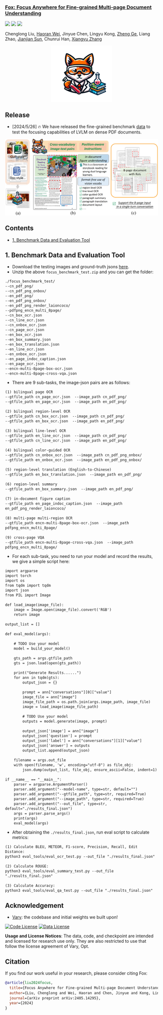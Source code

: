 <h3><a href="https://github.com/ucaslcl/Fox/blob/main/Fox_paper.pdf">Fox: Focus Anywhere for Fine-grained Multi-page Document Understanding</a></h3>
<a href="https://arxiv.org/abs/2405.14295"><img src="https://img.shields.io/badge/Paper-PDF-orange"></a> 
<a href="https://ucaslcl.github.io/foxhome/"><img src="https://img.shields.io/badge/Project-Page-Green"></a>
<!-- <a href='https://huggingface.co/kppkkp/OneChart/tree/main'><img src='https://img.shields.io/badge/%F0%9F%A4%97%20Hugging%20Face-Models-blue'></a> -->
<a href="https://zhuanlan.zhihu.com/p/699450474"><img src="https://img.shields.io/badge/zhihu-yellow"></a> 

Chenglong Liu, [Haoran Wei](https://scholar.google.com/citations?user=J4naK0MAAAAJ&hl=en), Jinyue Chen, Lingyu Kong, [Zheng Ge](https://joker316701882.github.io/), Liang Zhao, [Jianjian Sun](https://scholar.google.com/citations?user=MVZrGkYAAAAJ&hl=en), Chunrui Han, [Xiangyu Zhang](https://scholar.google.com/citations?user=yuB-cfoAAAAJ&hl=en)
	


<p align="center">
<img src="assets/Fox.png" style="width: 200px" align=center>
</p>

## Release
- [2024/5/26] 🔥 We have released the fine-grained benchmark [data](https://drive.google.com/file/d/1dYll_BBuJIefvHmLHmgJZsg6Qkfzi4gj/view?usp=sharing) to test the focusing capabilities of LVLM on dense PDF documents.


<p align="center">
<img src="assets/intro_00.png" style="width: 700px" align=center>
</p>


## Contents
- [1. Benchmark Data and Evaluation Tool](#1-benchmark-data-and-evaluation-tool)



## 1. Benchmark Data and Evaluation Tool
- Download the testing images and ground-truth jsons [here](https://drive.google.com/file/d/1dYll_BBuJIefvHmLHmgJZsg6Qkfzi4gj/view?usp=sharing).
- Unzip the above `focus_benchmark_test.zip` and you can get the folder:
```
./focus_benchmark_test/
--cn_pdf_png/
--cn_pdf_png_onbox/
--en_pdf_png/
--en_pdf_png_onbox/
--en_pdf_png_render_laioncoco/
--pdfpng_encn_multi_8page/
--cn_box_ocr.json
--cn_line_ocr.json
--cn_onbox_ocr.json
--cn_page_ocr.json
--en_box_ocr.json
--en_box_summary.json
--en_box_translation.json
--en_line_ocr.json
--en_onbox_ocr.json
--en_page_indoc_caption.json
--en_page_ocr.json
--encn-multi-8page-box-ocr.json
--encn-multi-8page-cross-vqa.json
```
- There are 9 sub-tasks, the image-json pairs are as follows:
```
(1) bilingual page OCR
--gtfile_path cn_page_ocr.json  --image_path cn_pdf_png/
--gtfile_path en_page_ocr.json  --image_path en_pdf_png/

(2) bilingual region-level OCR
--gtfile_path cn_box_ocr.json  --image_path cn_pdf_png/
--gtfile_path en_box_ocr.json  --image_path en_pdf_png/

(3) bilingual line-level OCR
--gtfile_path en_line_ocr.json  --image_path cn_pdf_png/
--gtfile_path cn_line_ocr.json  --image_path en_pdf_png/

(4) bilingual color-guided OCR
--gtfile_path cn_onbox_ocr.json  --image_path cn_pdf_png_onbox/
--gtfile_path en_onbox_ocr.json  --image_path en_pdf_png_onbox/

(5) region-level translation (English-to-Chinese)
--gtfile_path en_box_translation.json  --image_path en_pdf_png/

(6) region-level summary
--gtfile_path en_box_summary.json  --image_path en_pdf_png/

(7) in-document figure caption
--gtfile_path en_page_indoc_caption.json  --image_path en_pdf_png_render_laioncoco/

(8) multi-page multi-region OCR
--gtfile_path encn-multi-8page-box-ocr.json  --image_path pdfpng_encn_multi_8page/

(9) cross-page VQA
--gtfile_path encn-multi-8page-cross-vqa.json  --image_path pdfpng_encn_multi_8page/
```
- For each sub-task, you need to run your model and record the results, we give a simple script here:
```shell
import argparse
import torch
import os
from tqdm import tqdm
import json
from PIL import Image

def load_image(image_file):
    image = Image.open(image_file).convert('RGB')
    return image

output_list = []

def eval_model(args):

    # TODO Use your model
    model = build_your_model()

    gts_path = args.gtfile_path
    gts = json.load(open(gts_path))

    print("Generate Results......")
    for ann in tqdm(gts):
        output_json = {}
        
        prompt = ann["conversations"][0]["value"]
        image_file = ann["image"] 
        image_file_path = os.path.join(args.image_path, image_file)
        image = load_image(image_file_path)
        
        # TODO Use your model
        outputs = model.generate(image, prompt)

        output_json['image'] = ann["image"]
        output_json['question'] = prompt 
        output_json['label'] = ann["conversations"][1]["value"]
        output_json['answer'] = outputs
        output_list.append(output_json)

    filename = args.out_file
    with open(filename, 'w', encoding="utf-8") as file_obj:
        json.dump(output_list, file_obj, ensure_ascii=False, indent=1)

if __name__ == "__main__":
    parser = argparse.ArgumentParser()
    parser.add_argument("--model-name", type=str, default="")
    parser.add_argument("--gtfile_path", type=str, required=True)
    parser.add_argument("--image_path", type=str, required=True)
    parser.add_argument("--out_file", type=str, default="./results_final.json")
    args = parser.parse_args()
    print(args)
    eval_model(args)
```
- After obtaining the `./results_final.json`, run eval script to calculate metrics:
   
```
(1) Calculate BLEU, METEOR, F1-score, Precision, Recall, Edit Distance:
python3 eval_tools/eval_ocr_test.py --out_file "./results_final.json"

(2) Calculate ROUGE:
python3 eval_tools/eval_summary_test.py --out_file "./results_final.json"

(3) Calculate Accuracy:
python3 eval_tools/eval_qa_test.py --out_file "./results_final.json"
```


## Acknowledgement
- [Vary](https://github.com/Ucas-HaoranWei/Vary): the codebase and initial weights we built upon!

[![Code License](https://img.shields.io/badge/Code%20License-Apache_2.0-green.svg)](https://github.com/tatsu-lab/stanford_alpaca/blob/main/LICENSE)
[![Data License](https://img.shields.io/badge/Data%20License-CC%20By%20NC%204.0-red.svg)](https://github.com/tatsu-lab/stanford_alpaca/blob/main/DATA_LICENSE)

**Usage and License Notices**: The data, code, and checkpoint are intended and licensed for research use only. They are also restricted to use that follow the license agreement of Vary, Opt. 


## Citation
If you find our work useful in your research, please consider citing Fox:
```bibtex
@article{liu2024focus,
  title={Focus Anywhere for Fine-grained Multi-page Document Understanding},
  author={Liu, Chenglong and Wei, Haoran and Chen, Jinyue and Kong, Lingyu and Ge, Zheng and Zhu, Zining and Zhao, Liang and Sun, Jianjian and Han, Chunrui and Zhang, Xiangyu},
  journal={arXiv preprint arXiv:2405.14295},
  year={2024}
}
```
